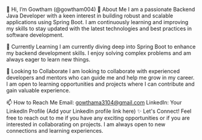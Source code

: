 👋 Hi, I’m Gowtham (@gowtham004)
👀 About Me
I am a passionate Backend Java Developer with a keen interest in building robust and scalable applications using Spring Boot. I am continuously learning and improving my skills to stay updated with the latest technologies and best practices in software development.

🌱 Currently Learning
I am currently diving deep into Spring Boot to enhance my backend development skills. I enjoy solving complex problems and am always eager to learn new things.

💞️ Looking to Collaborate
I am looking to collaborate with experienced developers and mentors who can guide me and help me grow in my career. I am open to learning opportunities and projects where I can contribute and gain valuable experience.

📫 How to Reach Me
Email: gowthama3104@gmail.com
LinkedIn: Your LinkedIn Profile (Add your LinkedIn profile link here)
✨ Let's Connect!
Feel free to reach out to me if you have any exciting opportunities or if you are interested in collaborating on projects. I am always open to new connections and learning experiences.

